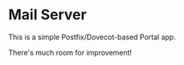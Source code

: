 Mail Server
==============================

This is a simple Postfix/Dovecot-based Portal app.

There's much room for improvement!


